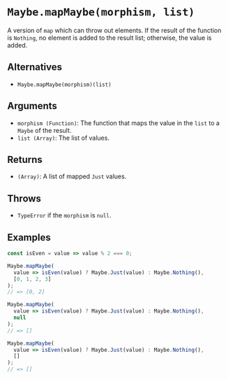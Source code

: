 # `Maybe.mapMaybe(morphism, list)`

A version of `map` which can throw out elements. If the result of the function is `Nothing`, no element is added to the result list; otherwise, the value is added.

## Alternatives

* `Maybe.mapMaybe(morphism)(list)`

## Arguments

* `morphism (Function)`: The function that maps the value in the `list` to a `Maybe` of the result.
* `list (Array)`: The list of values.

## Returns

* `(Array)`: A list of mapped `Just` values.

## Throws

* `TypeError` if the `morphism` is `null`.

## Examples

```javascript
const isEven = value => value % 2 === 0;

Maybe.mapMaybe(
  value => isEven(value) ? Maybe.Just(value) : Maybe.Nothing(),
  [0, 1, 2, 3]
);
// => [0, 2]

Maybe.mapMaybe(
  value => isEven(value) ? Maybe.Just(value) : Maybe.Nothing(),
  null
);
// => []

Maybe.mapMaybe(
  value => isEven(value) ? Maybe.Just(value) : Maybe.Nothing(),
  []
);
// => []
```
